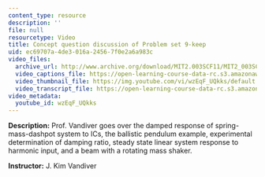 ```yaml
---
content_type: resource
description: ''
file: null
resourcetype: Video
title: Concept question discussion of Problem set 9-keep
uid: ec69707a-4de3-016a-2456-7f0e2a6a983c
video_files:
  archive_url: http://www.archive.org/download/MIT2.003SCF11/MIT2_003SCF11_lec20_300k.mp4
  video_captions_file: https://open-learning-course-data-rc.s3.amazonaws.com/2-003sc-engineering-dynamics-fall-2011/4eac13422ad352b7b669c4a54646861d_wzEqF_UQkks.vtt
  video_thumbnail_file: https://img.youtube.com/vi/wzEqF_UQkks/default.jpg
  video_transcript_file: https://open-learning-course-data-rc.s3.amazonaws.com/2-003sc-engineering-dynamics-fall-2011/5d46cbd8f33e47f981c4f9ea1882b9ff_wzEqF_UQkks.pdf
video_metadata:
  youtube_id: wzEqF_UQkks
---
```


**Description:** Prof. Vandiver goes over the damped response of spring-mass-dashpot system to ICs, the ballistic pendulum example, experimental determination of damping ratio, steady state linear system response to harmonic input, and a beam with a rotating mass shaker.

**Instructor:** J. Kim Vandiver
